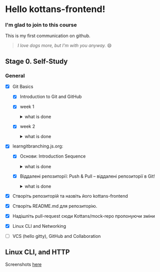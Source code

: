 # Hello kottans-frontend!

### I'm glad to join to this course

This is my first communication on github.

> *I love dogs more, but I'm with you anyway.* :smile:

## Stage 0. Self-Study

### General

- [x] Git Basics

  - [x] Introduction to Git and GitHub
   - [x] week 1
      <details> <summary> what is done </summary>
      
     ![screenshot](Images/week_1.PNG)
     
      </details>
   - [x] week 2
      <details> 
      <summary> what is done </summary>
      
      ![screenshot](Images/week_2.PNG)
      </details>   
      
 - [x] learngitbranching.js.org:
    - [x] Основи: Introduction Sequence
       <details> <summary> what is done </summary>
       
         ![screenshot](Images/Introduction_Sequence.PNG)
       </details>
    - [x] Віддалені репозиторії: Push & Pull – віддалені репозиторії в Git!
       <details> <summary> what is done </summary>
       
         ![screenshot](*.PNG)
       </details>
       
  - [x]  Створіть репозиторій та назвіть його kottans-frontend
  - [x]  Створіть README.md для репозиторію.
  - [x]  Надішліть pull-request сюди Kottans/mock-repo пропонуючи зміни
      
- [x] Linux CLI and Networking
- [ ] VCS (hello gitty), GitHub and Collaboration

 ## Linux CLI, and HTTP
 
 Screenshots [here](https://github.com/ksevld/kottans-frontend/tree/main/task_linux_cli)
